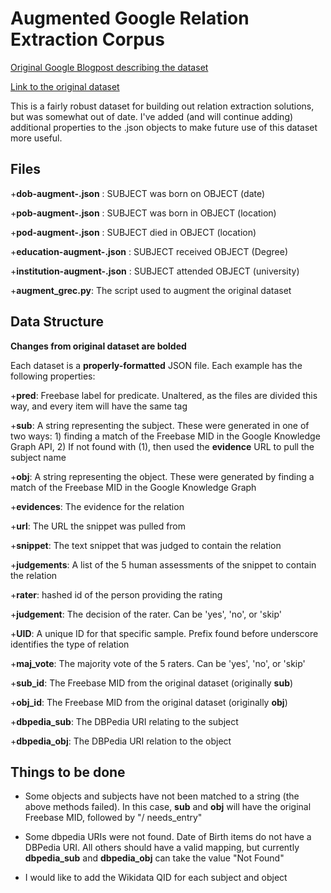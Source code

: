 # Augmented Google Relation Extraction Corpus
[Original Google Blogpost describing the dataset](https://ai.googleblog.com/2013/04/50000-lessons-on-how-to-read-relation.html)

[Link to the original dataset](https://code.google.com/archive/p/relation-extraction-corpus/)

This is a fairly robust dataset for building out relation extraction solutions, but was somewhat out of date. I've added (and will continue adding) additional properties to the .json objects to make future use of this dataset more useful. 

## Files

+**dob-augment-.json** : SUBJECT was born on OBJECT (date)

+**pob-augment-.json** : SUBJECT was born in OBJECT (location)

+**pod-augment-.json** : SUBJECT died in OBJECT (location)

+**education-augment-.json** : SUBJECT received OBJECT (Degree)

+**institution-augment-.json** : SUBJECT attended OBJECT (university)

+**augment_grec.py**: The script used to augment the original dataset

## Data Structure
**Changes from original dataset are bolded**

Each dataset is a **properly-formatted**  JSON file. Each example has the following properties:

+__pred__: Freebase label for predicate. Unaltered, as the files are divided this way, and every item will have the same tag

+**__sub__**: A string representing the subject. These were generated in one of two ways: 1) finding a match of the Freebase MID in the Google Knowledge Graph API, 2) If not found with (1), then used the __evidence__ URL to pull the subject name

+**__obj__**: A string representing the object. These were generated by finding a match of the Freebase MID in the Google Knowledge Graph

+__evidences__: The evidence for the relation

  +__url__: The URL the snippet was pulled from
  
  +__snippet__: The text snippet that was judged to contain the relation
  
+__judgements__: A list of the 5 human assessments of the snippet to contain the relation

  +__rater__: hashed id of the person providing the rating
  
  +__judgement__: The decision of the rater. Can be 'yes', 'no', or 'skip'
  
+**__UID__**: A unique ID for that specific sample. Prefix found before underscore identifies the type of relation

+**__maj_vote__**: The majority vote of the 5 raters. Can be 'yes', 'no', or 'skip'

+__sub_id__: The Freebase MID from the original dataset (originally __sub__)

+__obj_id__: The Freebase MID from the original dataset (originally __obj__)

+**__dbpedia_sub__**: The DBPedia URI relating to the subject

+**__dbpedia_obj__**: The DBPedia URI relation to the object

## Things to be done

+ Some objects and subjects have not been matched to a string (the above methods failed). In this case, __sub__ and __obj__ will have the original Freebase MID, followed by "/ needs_entry"

+ Some dbpedia URIs were not found. Date of Birth items do not have a DBPedia URI. All others should have a valid mapping, but currently __dbpedia_sub__ and __dbpedia_obj__ can take the value "Not Found"

+ I would like to add the Wikidata QID for each subject and object
